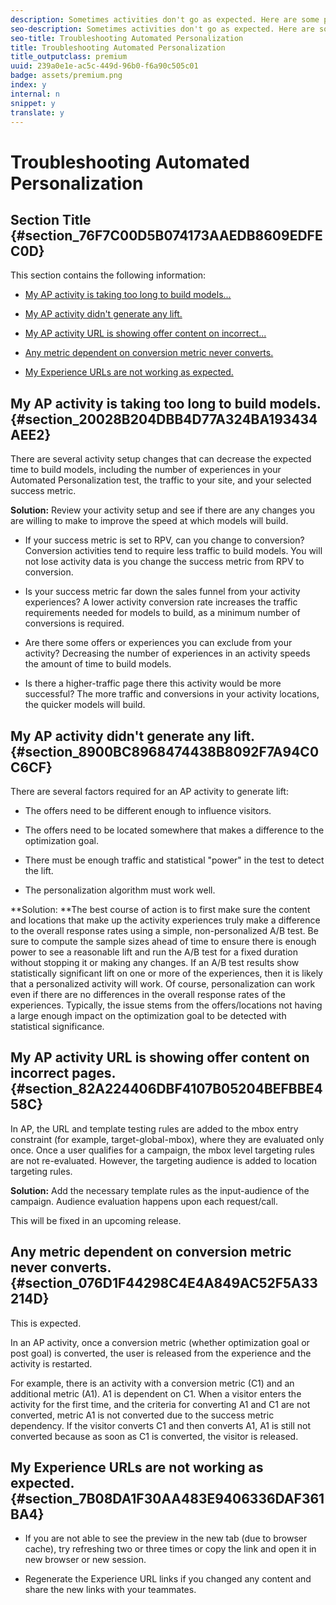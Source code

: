 ```yaml
---
description: Sometimes activities don't go as expected. Here are some potential challenges you might face while using Automated Personalization, and some suggested solutions.
seo-description: Sometimes activities don't go as expected. Here are some potential challenges you might face while using Automated Personalization, and some suggested solutions.
seo-title: Troubleshooting Automated Personalization
title: Troubleshooting Automated Personalization
title_outputclass: premium
uuid: 239a0e1e-ac5c-449d-96b0-f6a90c505c01
badge: assets/premium.png
index: y
internal: n
snippet: y
translate: y
---
```


# Troubleshooting Automated Personalization


## Section Title {#section_76F7C00D5B074173AAEDB8609EDFEC0D}

This section contains the following information: 


* [ My AP activity is taking too long to build models...](../c_activities/t_automated_personalization/r_ap-trouble.md#section_20028B204DBB4D77A324BA193434AEE2) 

* [ My AP activity didn't generate any lift.](../c_activities/t_automated_personalization/r_ap-trouble.md#section_8900BC8968474438B8092F7A94C0C6CF) 

* [ My AP activity URL is showing offer content on incorrect...](../c_activities/t_automated_personalization/r_ap-trouble.md#section_82A224406DBF4107B05204BEFBBE458C) 

* [ Any metric dependent on conversion metric never converts.](../c_activities/t_automated_personalization/r_ap-trouble.md#section_076D1F44298C4E4A849AC52F5A33214D) 

* [ My Experience URLs are not working as expected.](../c_activities/t_automated_personalization/r_ap-trouble.md#section_7B08DA1F30AA483E9406336DAF361BA4) 



## My AP activity is taking too long to build models. {#section_20028B204DBB4D77A324BA193434AEE2}

There are several activity setup changes that can decrease the expected time to build models, including the number of experiences in your Automated Personalization test, the traffic to your site, and your selected success metric. 

**Solution:** Review your activity setup and see if there are any changes you are willing to make to improve the speed at which models will build. 


* If your success metric is set to RPV, can you change to conversion? Conversion activities tend to require less traffic to build models. You will not lose activity data is you change the success metric from RPV to conversion. 

* Is your success metric far down the sales funnel from your activity experiences? A lower activity conversion rate increases the traffic requirements needed for models to build, as a minimum number of conversions is required. 

* Are there some offers or experiences you can exclude from your activity? Decreasing the number of experiences in an activity speeds the amount of time to build models. 

* Is there a higher-traffic page there this activity would be more successful? The more traffic and conversions in your activity locations, the quicker models will build. 



## My AP activity didn't generate any lift. {#section_8900BC8968474438B8092F7A94C0C6CF}

There are several factors required for an AP activity to generate lift: 


* The offers need to be different enough to influence visitors. 

* The offers need to be located somewhere that makes a difference to the optimization goal. 

* There must be enough traffic and statistical "power" in the test to detect the lift. 

* The personalization algorithm must work well. 



**Solution: **The best course of action is to first make sure the content and locations that make up the activity experiences truly make a difference to the overall response rates using a simple, non-personalized A/B test. Be sure to compute the sample sizes ahead of time to ensure there is enough power to see a reasonable lift and run the A/B test for a fixed duration without stopping it or making any changes. If an A/B test results show statistically significant lift on one or more of the experiences, then it is likely that a personalized activity will work. Of course, personalization can work even if there are no differences in the overall response rates of the experiences. Typically, the issue stems from the offers/locations not having a large enough impact on the optimization goal to be detected with statistical significance. 

## My AP activity URL is showing offer content on incorrect pages. {#section_82A224406DBF4107B05204BEFBBE458C}

In AP, the URL and template testing rules are added to the mbox entry constraint (for example, target-global-mbox), where they are evaluated only once. Once a user qualifies for a campaign, the mbox level targeting rules are not re-evaluated. However, the targeting audience is added to location targeting rules. 

**Solution:** Add the necessary template rules as the input-audience of the campaign. Audience evaluation happens upon each request/call. 

This will be fixed in an upcoming release. 

## Any metric dependent on conversion metric never converts. {#section_076D1F44298C4E4A849AC52F5A33214D}

This is expected. 

In an AP activity, once a conversion metric (whether optimization goal or post goal) is converted, the user is released from the experience and the activity is restarted. 

For example, there is an activity with a conversion metric (C1) and an additional metric (A1). A1 is dependent on C1. When a visitor enters the activity for the first time, and the criteria for converting A1 and C1 are not converted, metric A1 is not converted due to the success metric dependency. If the visitor converts C1 and then converts A1, A1 is still not converted because as soon as C1 is converted, the visitor is released. 

## My Experience URLs are not working as expected. {#section_7B08DA1F30AA483E9406336DAF361BA4}


* If you are not able to see the preview in the new tab (due to browser cache), try refreshing two or three times or copy the link and open it in new browser or new session. 

* Regenerate the Experience URL links if you changed any content and share the new links with your teammates. 


